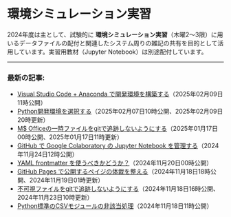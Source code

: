 # 環境シミュレーション実習

2024年度は主として、試験的に **環境シミュレーション実習**（木曜2〜3限）に用いるデータファイルの配付と関連したシステム周りの雑記の共有を目的として活用しています。実習用教材（Jupyter Notebook）は別途配付しています。


-------
### 最新の記事:

- [Visual Studio Code + Anaconda で開発環境を構築する](https://www.gesw.org/memo/vscode_anaconda.html)（2025年02月09日11時公開）
- [Python開発環境を選択する](https://www.gesw.org/memo/PythonDeveolpmentEnvironment.html)（2025年02月07日10時公開、2025年02月09日20時更新）
- [M$ Officeの一時ファイルをgitで追跡しないようにする](https://www.gesw.org/memo/del_office-tmp.html)（2025年01月17日00時公開、2025年01月17日11時更新）
- [GitHub で Google Colaboratory の Jupyter Notebook を管理する](https://www.gesw.org/memo/Colab-GitHub-VScode.html)（2024年11月24日12時公開）
- [YAML frontmatter を使うべきかどうか？](https://www.gesw.org/memo/yaml_frontmatter.html)（2024年11月20日00時公開）
- [GitHub Pages で公開するペイジの体裁を整える](https://www.gesw.org/memo/github_pages_theme.html)（2024年11月18日18時公開、2024年11月19日01時更新）
- [不可視ファイルをgitで追跡しないようにする](https://www.gesw.org/memo/dotDS_Store.html)（2024年11月18日16時公開、2024年11月23日10時更新）
- [Python標準のCSVモジュールの非該当処理](https://www.gesw.org/memo/standard-csv.html)（2024年11月18日11時公開）
